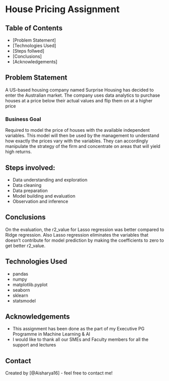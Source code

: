 # House Pricing Assignment

## Table of Contents
* [Problem Statement]
* [Technologies Used]
* [Steps follwed]
* [Conclusions]
* [Acknowledgements]

<!-- You can include any other section that is pertinent to your problem -->

## Problem Statement

A US-based housing company named Surprise Housing has decided to enter the Australian market. The company uses data analytics to purchase houses at a price below their actual values and flip them on at a higher price

### Business Goal

Required to model the price of houses with the available independent variables. This model will then be used by the management to understand how exactly the prices vary with the variables. They can accordingly manipulate the strategy of the firm and concentrate on areas that will yield high returns.

## Steps involved:
- Data understanding and exploration
- Data cleaning
- Data preparation
- Model building and evaluation
- Observation and inference

<!-- You don't have to answer all the questions - just the ones relevant to your project. -->

## Conclusions

On the evaluation, the r2_value for Lasso regression was better compared to Ridge regression. Also Lasso regression eliminates the variables that doesn’t contribute for model prediction by making the coefficients to zero to get better r2_value.

<!-- You don't have to answer all the questions - just the ones relevant to your project. -->


## Technologies Used
- pandas
- numpy
- matplotlib.pyplot
- seaborn
- sklearn
- statsmodel

<!-- As the libraries versions keep on changing, it is recommended to mention the version of library used in this project -->

## Acknowledgements

- This assignment has been done as the part of my Executive PG Programme in Machine Learning & AI
- I would like to thank all our SMEs and Faculty members for all the support and lectures

## Contact
Created by [@Aisharya16] - feel free to contact me!


<!-- Optional -->
<!-- ## License -->
<!-- This project is open source and available under the [... License](). -->

<!-- You don't have to include all sections - just the one's relevant to your project -->